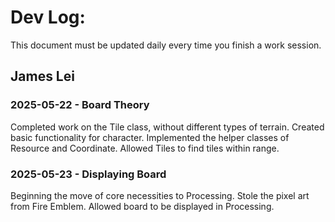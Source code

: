 # Dev Log:

This document must be updated daily every time you finish a work session.

## James Lei

### 2025-05-22 - Board Theory
Completed work on the Tile class, without different types of terrain. Created basic functionality for character. Implemented the helper classes of Resource and Coordinate. Allowed Tiles to find tiles within range.

### 2025-05-23 - Displaying Board
Beginning the move of core necessities to Processing. Stole the pixel art from Fire Emblem. Allowed board to be displayed in Processing.